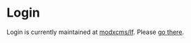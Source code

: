 # Login

Login is currently maintained at [modxcms/If](http://github.com/modxcms/Login). Please [go there](http://github.com/modxcms/Login).
